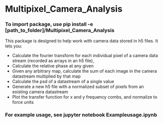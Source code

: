 # Multipixel_Camera_Analysis


### To import package, use pip install -e [path_to_folder]/Multipixel_Camera_Analysis

This package is designed to help work with camera data stored in h5 files.  It lets you: 
- Calculate the fourier transform for each individual pixel of a camera data stream (recorded as arrays in an h5 file), 
- Calculate the relative phase at any given 
- Given any arbitrary map, calculate the sum of each image in the camera datastream multiplied by that map
- Calculate the psd of a datastream of a single value
- Generate a new h5 file with a normalized subset of pixels from an existing camera datastream
- Plot the transfer function for x and y frequency combs, and normalize to force units

### For example usage, see jupyter notebook Exampleusage.ipynb